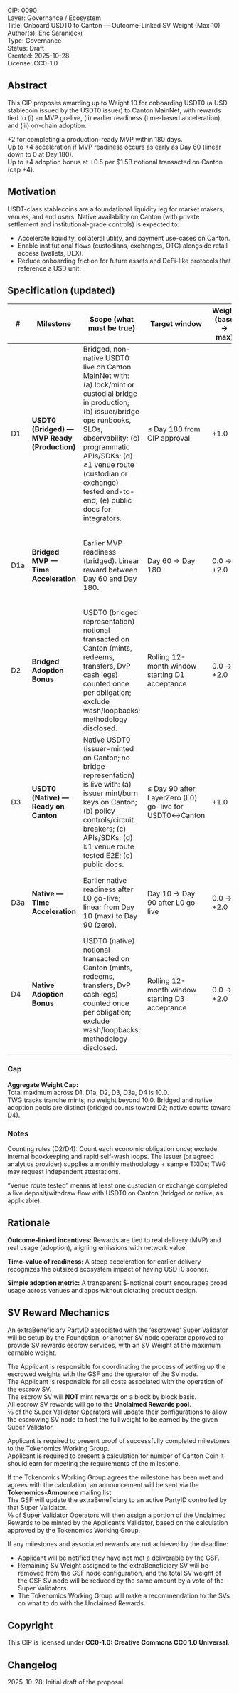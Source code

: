 CIP: 0090  
Layer: Governance / Ecosystem  
Title: Onboard USDT0 to Canton — Outcome-Linked SV Weight (Max 10)  
Author(s): Eric Saraniecki  
Type: Governance  
Status: Draft  
Created: 2025-10-28  
License: CC0-1.0

## Abstract
This CIP proposes awarding up to Weight 10 for onboarding USDT0 (a USD stablecoin issued by the USDT0 issuer) to Canton MainNet, with rewards tied to (i) an MVP go-live, (ii) earlier readiness (time-based acceleration), and (iii) on-chain adoption.

+2 for completing a production-ready MVP within 180 days.  
Up to +4 acceleration if MVP readiness occurs as early as Day 60 (linear down to 0 at Day 180).  
Up to +4 adoption bonus at +0.5 per $1.5B notional transacted on Canton (cap +4).

## Motivation
USDT-class stablecoins are a foundational liquidity leg for market makers, venues, and end users. Native availability on Canton (with private settlement and institutional-grade controls) is expected to:

- Accelerate liquidity, collateral utility, and payment use-cases on Canton.  
- Enable institutional flows (custodians, exchanges, OTC) alongside retail access (wallets, DEX).  
- Reduce onboarding friction for future assets and DeFi-like protocols that reference a USD unit.

## Specification (updated)
| # | Milestone | Scope (what must be true) | Target window | Weight (base → max) | Acceptance / Evidence (TWG-verifiable) |
|---|------------|---------------------------|----------------|----------------------|----------------------------------------|
| D1 | **USDT0 (Bridged) — MVP Ready (Production)** | Bridged, non-native USDT0 live on Canton MainNet with: (a) lock/mint or custodial bridge in production; (b) issuer/bridge ops runbooks, SLOs, observability; (c) programmatic APIs/SDKs; (d) ≥1 venue route (custodian or exchange) tested end-to-end; (e) public docs for integrators. | ≤ Day 180 from CIP approval | +1.0 | Evidence pack: mainnet contract/asset refs; bridge attestation & custody details; SLO dashboard; runbook; E2E test TXIDs (deposit/lock → mint/receive → transfer → redeem/unlock) including one venue; docs URL. |
| D1a | **Bridged MVP — Time Acceleration** | Earlier MVP readiness (bridged). Linear reward between Day 60 and Day 180. | Day 60 → Day 180 | 0.0 → +2.0 | Formula: Accel_bridged = max(0, min(1, (180 − d) / 120)) × 2.0, where d = days from approval to D1 acceptance (timestamped by TWG). |
| D2 | **Bridged Adoption Bonus** | USDT0 (bridged representation) notional transacted on Canton (mints, redeems, transfers, DvP cash legs) counted once per obligation; exclude wash/loopbacks; methodology disclosed. | Rolling 12-month window starting D1 acceptance | 0.0 → +2.0 | +0.5 per $1.5B verified bridged-USDT0 notional (cap +2.0 ⇒ $6B). Evidence: monthly attestation (data sources, filters, dedup rules) + sampled TXIDs. |
| D3 | **USDT0 (Native) — Ready on Canton** | Native USDT0 (issuer-minted on Canton; no bridge representation) is live with: (a) issuer mint/burn keys on Canton; (b) policy controls/circuit breakers; (c) APIs/SDKs; (d) ≥1 venue route tested E2E; (e) public docs. | ≤ Day 90 after LayerZero (L0) go-live for USDT0↔Canton | +1.0 | Evidence: native token contract refs; issuer key ceremony/attestations; E2E test TXIDs; docs URL. Trigger definition: “L0 go-live” = mutually agreed L0 route is publicly live for USDT0↔Canton. |
| D3a | **Native — Time Acceleration** | Earlier native readiness after L0 go-live; linear from Day 10 (max) to Day 90 (zero). | Day 10 → Day 90 after L0 go-live | 0.0 → +2.0 | Formula: Accel_native = max(0, min(1, (90 − d) / 80)) × 2.0, where d = days from L0 go-live to D3 acceptance. Gives +2.0 at ≤10 days, 0 at 90 days. |
| D4 | **Native Adoption Bonus** | USDT0 (native) notional transacted on Canton (mints, redeems, transfers, DvP cash legs) counted once per obligation; exclude wash/loopbacks; methodology disclosed. | Rolling 12-month window starting D3 acceptance | 0.0 → +2.0 | +0.5 per $1.5B verified native-USDT0 notional (cap +2.0 ⇒ $6B). Evidence: monthly attestation (data sources, filters, dedup rules) + sampled TXIDs. |

### Cap
**Aggregate Weight Cap:**  
Total maximum across D1, D1a, D2, D3, D3a, D4 is 10.0.  
TWG tracks tranche mints; no weight beyond 10.0. Bridged and native adoption pools are distinct (bridged counts toward D2; native counts toward D4).

### Notes
Counting rules (D2/D4): Count each economic obligation once; exclude internal bookkeeping and rapid self-wash loops. The issuer (or agreed analytics provider) supplies a monthly methodology + sample TXIDs; TWG may request independent attestations.  

“Venue route tested” means at least one custodian or exchange completed a live deposit/withdraw flow with USDT0 on Canton (bridged or native, as applicable).

## Rationale
**Outcome-linked incentives:** Rewards are tied to real delivery (MVP) and real usage (adoption), aligning emissions with network value.  

**Time-value of readiness:** A steep acceleration for earlier delivery recognizes the outsized ecosystem impact of having USDT0 sooner.  

**Simple adoption metric:** A transparent $-notional count encourages broad usage across venues and apps without dictating product design.

## SV Reward Mechanics
An extraBeneficiary PartyID associated with the ‘escrowed’ Super Validator will be setup by the Foundation, or another SV node operator approved to provide SV rewards escrow services, with an SV Weight at the maximum earnable weight.

The Applicant is responsible for coordinating the process of setting up the escrowed weights with the GSF and the operator of the SV node.  
The Applicant is responsible for all costs associated with the operation of the escrow SV.  
The escrow SV will **NOT** mint rewards on a block by block basis.  
All escrow SV rewards will go to the **Unclaimed Rewards pool**.  
⅔ of the Super Validator Operators will update their configurations to allow the escrowing SV node to host the full weight to be earned by the given Super Validator.

Applicant is required to present proof of successfully completed milestones to the Tokenomics Working Group.  
Applicant is required to present a calculation for number of Canton Coin it should earn for meeting the requirements of the milestone.  

If the Tokenomics Working Group agrees the milestone has been met and agrees with the calculation, an announcement will be sent via the **Tokenomics-Announce** mailing list.  
The GSF will update the extraBeneficiary to an active PartyID controlled by that Super Validator.  
⅔ of Super Validator Operators will then assign a portion of the Unclaimed Rewards to be minted by the Applicant’s Validator, based on the calculation approved by the Tokenomics Working Group.

If any milestones and associated rewards are not achieved by the deadline:  
- Applicant will be notified they have not met a deliverable by the GSF.  
- Remaining SV Weight assigned to the extraBeneficiary SV will be removed from the GSF node configuration, and the total SV weight of the GSF SV node will be reduced by the same amount by a vote of the Super Validators.  
- The Tokenomics Working Group will make a recommendation to the SVs on what to do with the Unclaimed Rewards.

## Copyright
This CIP is licensed under **CC0-1.0: Creative Commons CC0 1.0 Universal**.

## Changelog
2025-10-28: Initial draft of the proposal.
